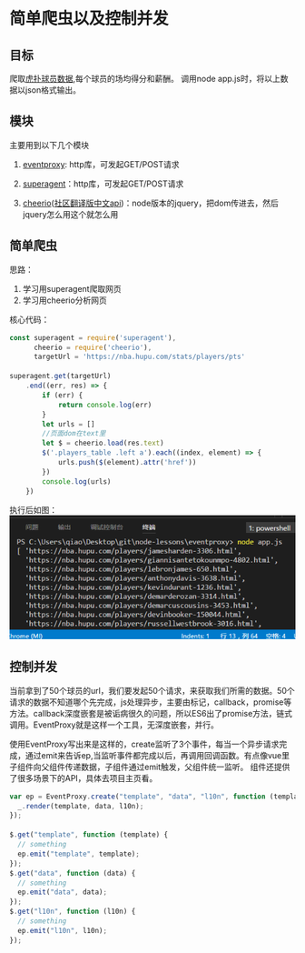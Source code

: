 # 简单爬虫以及控制并发

## 目标

爬取[虎扑球员数据](https://nba.hupu.com/stats/players/pts),每个球员的场均得分和薪酬。
调用node app.js时，将以上数据以json格式输出。

## 模块

主要用到以下几个模块

1. [eventproxy](https://github.com/JacksonTian/eventproxy): http库，可发起GET/POST请求

1. [superagent](http://visionmedia.github.io/superagent/)：http库，可发起GET/POST请求

1. [cheerio](https://github.com/cheeriojs/cheerio)([社区翻译版中文api](https://cnodejs.org/topic/5203a71844e76d216a727d2e))：node版本的jquery，把dom传进去，然后jquery怎么用这个就怎么用

## 简单爬虫

思路：

1. 学习用superagent爬取网页
1. 学习用cheerio分析网页

核心代码：

```js
const superagent = require('superagent'),
      cheerio = require('cheerio'),
      targetUrl = 'https://nba.hupu.com/stats/players/pts'

superagent.get(targetUrl)
    .end((err, res) => {
        if (err) {
            return console.log(err)
        }
        let urls = []
        //页面dom在text里
        let $ = cheerio.load(res.text)
        $('.players_table .left a').each((index, element) => {
            urls.push($(element).attr('href'))
        })
        console.log(urls)
    })
```

执行后如图：![](https://raw.githubusercontent.com/dryqiao/node-lessons/master/eventproxy/1.png)

## 控制并发

当前拿到了50个球员的url，我们要发起50个请求，来获取我们所需的数据。50个请求的数据不知道哪个先完成，js处理异步，主要由标记，callback，promise等方法。callback深度嵌套是被诟病很久的问题，所以ES6出了promise方法，链式调用。EventProxy就是这样一个工具，无深度嵌套，并行。

使用EventProxy写出来是这样的，create监听了3个事件，每当一个异步请求完成，通过emit来告诉ep,当监听事件都完成以后，再调用回调函数。有点像vue里子组件向父组件传递数据，子组件通过emit触发，父组件统一监听。
组件还提供了很多场景下的API，具体去项目主页看。

```js
var ep = EventProxy.create("template", "data", "l10n", function (template, data, l10n) {
  _.render(template, data, l10n);
});

$.get("template", function (template) {
  // something
  ep.emit("template", template);
});
$.get("data", function (data) {
  // something
  ep.emit("data", data);
});
$.get("l10n", function (l10n) {
  // something
  ep.emit("l10n", l10n);
});
```

